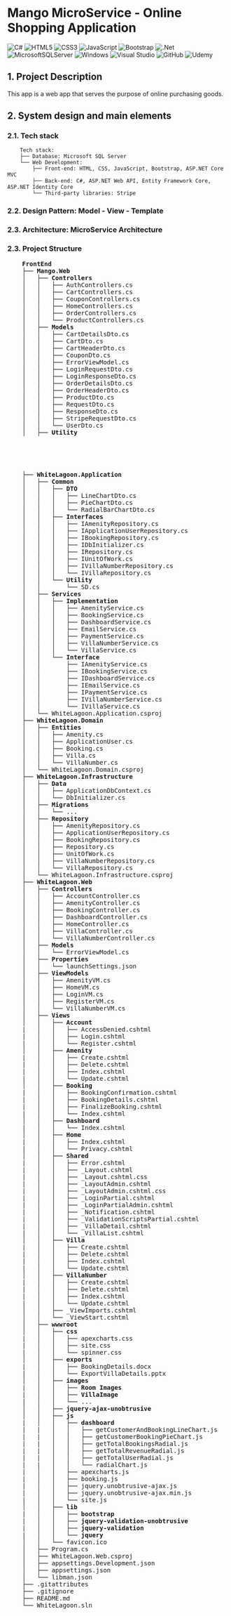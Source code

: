 <h1> Mango MicroService - Online Shopping Application </h1>

![C#](https://img.shields.io/badge/c%23-%23239120.svg?style=for-the-badge&logo=csharp&logoColor=white)
![HTML5](https://img.shields.io/badge/html5-%23E34F26.svg?style=for-the-badge&logo=html5&logoColor=white)
![CSS3](https://img.shields.io/badge/css3-%231572B6.svg?style=for-the-badge&logo=css3&logoColor=white)
![JavaScript](https://img.shields.io/badge/javascript-%23323330.svg?style=for-the-badge&logo=javascript&logoColor=%23F7DF1E)
![Bootstrap](https://img.shields.io/badge/bootstrap-%238511FA.svg?style=for-the-badge&logo=bootstrap&logoColor=white)
![.Net](https://img.shields.io/badge/.NET-5C2D91?style=for-the-badge&logo=.net&logoColor=white)
![MicrosoftSQLServer](https://img.shields.io/badge/Microsoft%20SQL%20Server-CC2927?style=for-the-badge&logo=microsoft%20sql%20server&logoColor=white)
![Windows](https://img.shields.io/badge/Windows-0078D6?style=for-the-badge&logo=windows&logoColor=white)
![Visual Studio](https://img.shields.io/badge/Visual%20Studio-5C2D91.svg?style=for-the-badge&logo=visual-studio&logoColor=white)
![GitHub](https://img.shields.io/badge/github-%23121011.svg?style=for-the-badge&logo=github&logoColor=white)
![Udemy](https://img.shields.io/badge/Udemy-A435F0?style=for-the-badge&logo=Udemy&logoColor=white)

<h2> 1. Project Description </h2>
This app is a web app that serves the purpose of online purchasing goods.

<h2> 2. System design and main elements </h2>
<h3> 2.1. Tech stack</h3>

```
    Tech stack:
    ├── Database: Microsoft SQL Server
    └── Web Development: 
        ├── Front-end: HTML, CSS, JavaScript, Bootstrap, ASP.NET Core MVC 
        ├── Back-end: C#, ASP.NET Web API, Entity Framework Core, ASP.NET Identity Core
        └── Third-party libraries: Stripe
```

<h3> 2.2. Design Pattern: Model - View - Template</h3>
<h3> 2.3. Architecture: MicroService Architecture </h3>
<h3> 2.3. Project Structure </h3>

<pre>
    <b>FrontEnd </b>
    ├── <b>Mango.Web </b>
    │   ├── <b>Controllers </b>     
    │   │   ├── AuthControllers.cs
    │   │   ├── CartControllers.cs
    │   │   ├── CouponControllers.cs
    │   │   ├── HomeControllers.cs
    │   │   ├── OrderControllers.cs
    │   │   └── ProductControllers.cs
    │   ├── <b>Models </b>       
    │   │   ├── CartDetailsDto.cs
    │   │   ├── CartDto.cs
    │   │   ├── CartHeaderDto.cs
    │   │   ├── CouponDto.cs
    │   │   ├── ErrorViewModel.cs
    │   │   ├── LoginRequestDto.cs
    │   │   ├── LoginResponseDto.cs
    │   │   ├── OrderDetailsDto.cs
    │   │   ├── OrderHeaderDto.cs
    │   │   ├── ProductDto.cs
    │   │   ├── RequestDto.cs
    │   │   ├── ResponseDto.cs
    │   │   ├── StripeRequestDto.cs
    │   │   └── UserDto.cs
    │   ├── <b>Utility </b>       


  

  
    ├── <b>WhiteLagoon.Application </b>
    │   ├── <b>Common </b>                            
    │   │   ├── <b>DTO </b>         
    │   │   │   ├── LineChartDto.cs   
    │   │   │   ├── PieChartDto.cs
    │   │   │   └── RadialBarChartDto.cs  
    │   │   ├── <b>Interfaces</b>     
    │   │   │   ├── IAmenityRepository.cs
    │   │   │   ├── IApplicationUserRepository.cs
    │   │   │   ├── IBookingRepository.cs
    │   │   │   ├── IDbInitializer.cs
    │   │   │   ├── IRepository.cs
    │   │   │   ├── IUnitOfWork.cs
    │   │   │   ├── IVillaNumberRepository.cs
    │   │   │   └── IVillaRepository.cs
    │   │   └── <b>Utility</b>     
    │   │       └── SD.cs
    │   ├── <b>Services </b>  
    │   │   ├── <b>Implementation </b> 
    │   │   │   ├── AmenityService.cs
    │   │   │   ├── BookingService.cs
    │   │   │   ├── DashboardService.cs
    │   │   │   ├── EmailService.cs
    │   │   │   ├── PaymentService.cs
    │   │   │   ├── VillaNumberService.cs
    │   │   │   └── VillaService.cs
    │   │   └── <b>Interface </b> 
    │   │       ├── IAmenityService.cs
    │   │       ├── IBookingService.cs
    │   │       ├── IDashboardService.cs
    │   │       ├── IEmailService.cs
    │   │       ├── IPaymentService.cs
    │   │       ├── IVillaNumberService.cs
    │   │       └── IVillaService.cs
    │   └── WhiteLagoon.Application.csproj
    ├── <b>WhiteLagoon.Domain </b>
    │   ├── <b>Entities </b>         
    │   │   ├── Amenity.cs  
    │   │   ├── ApplicationUser.cs
    │   │   ├── Booking.cs
    │   │   ├── Villa.cs
    │   │   └── VillaNumber.cs 
    │   └── WhiteLagoon.Domain.csproj
    ├── <b>WhiteLagoon.Infrastructure </b>
    │   ├── <b>Data </b>
    │   │   ├── ApplicationDbContext.cs
    │   │   └── DbInitializer.cs
    │   ├── <b>Migrations </b>
    │   │   └── ...
    │   ├── <b>Repository </b>
    │   │   ├── AmenityRepository.cs
    │   │   ├── ApplicationUserRepository.cs
    │   │   ├── BookingRepository.cs
    │   │   ├── Repository.cs
    │   │   ├── UnitOfWork.cs
    │   │   ├── VillaNumberRepository.cs
    │   │   └── VillaRepository.cs
    │   └── WhiteLagoon.Infrastructure.csproj    
    ├── <b>WhiteLagoon.Web </b>
    │   ├── <b>Controllers </b>
    │   │   ├── AccountController.cs
    │   │   ├── AmenityController.cs
    │   │   ├── BookingController.cs
    │   │   ├── DashboardController.cs
    │   │   ├── HomeController.cs
    │   │   ├── VillaController.cs
    │   │   └── VillaNumberController.cs
    │   ├── <b>Models </b>
    │   │   └── ErrorViewModel.cs
    │   ├── <b>Properties </b>
    │   │   └── launchSettings.json
    │   ├── <b>ViewModels </b>
    │   │   ├── AmenityVM.cs
    │   │   ├── HomeVM.cs
    │   │   ├── LoginVM.cs
    │   │   ├── RegisterVM.cs
    │   │   └── VillaNumberVM.cs
    │   ├── <b>Views </b>
    │   │   ├── <b>Account </b> 
    |   │   │   ├── AccessDenied.cshtml
    |   │   │   ├── Login.cshtml
    |   │   │   └── Register.cshtml
    │   │   ├── <b>Amenity </b> 
    |   │   │   ├── Create.cshtml
    |   │   │   ├── Delete.cshtml
    |   │   │   ├── Index.cshtml
    |   │   │   └── Update.cshtml
    │   │   ├── <b>Booking </b> 
    |   │   │   ├── BookingConfirmation.cshtml
    |   │   │   ├── BookingDetails.cshtml
    |   │   │   ├── FinalizeBooking.cshtml
    |   │   │   └── Index.cshtml
    │   │   ├── <b>Dashboard </b> 
    |   │   │   └── Index.cshtml
    │   │   ├── <b>Home </b> 
    |   │   │   ├── Index.cshtml
    |   │   │   └── Privacy.cshtml
    │   │   ├── <b>Shared </b> 
    |   │   │   ├── Error.cshtml
    |   │   │   ├── _Layout.cshtml
    |   │   │   ├── _Layout.cshtml.css
    |   │   │   ├── _LayoutAdmin.cshtml
    |   │   │   ├── _LayoutAdmin.cshtml.css
    |   │   │   ├── _LoginPartial.cshtml
    |   │   │   ├── _LoginPartialAdmin.cshtml
    |   │   │   ├── _Notification.cshtml
    |   │   │   ├── _ValidationScriptsPartial.cshtml
    |   │   │   ├── _VillaDetail.cshtml
    |   │   │   └── _VillaList.cshtml
    │   │   ├── <b>Villa </b> 
    |   │   │   ├── Create.cshtml
    |   │   │   ├── Delete.cshtml
    |   │   │   ├── Index.cshtml
    |   │   │   └── Update.cshtml
    │   │   ├── <b>VillaNumber </b> 
    |   │   │   ├── Create.cshtml
    |   │   │   ├── Delete.cshtml
    |   │   │   ├── Index.cshtml
    |   │   │   └── Update.cshtml
    │   │   ├── _ViewImports.cshtml
    │   │   └── _ViewStart.cshtml
    │   ├── <b>wwwroot </b>
    │   │   ├── <b>css </b> 
    |   │   │   ├── apexcharts.css
    |   │   │   ├── site.css
    |   │   │   └── spinner.css
    │   │   ├── <b>exports </b> 
    |   │   │   ├── BookingDetails.docx
    |   │   │   └── ExportVillaDetails.pptx
    │   │   ├── <b>images </b> 
    |   │   │   ├── <b>Room Images </b>
    |   │   │   ├── <b>VillaImage </b>
    |   │   │   └── ...
    │   │   ├── <b>jquery-ajax-unobtrusive </b> 
    │   │   ├── <b>js </b> 
    |   │   │   ├── <b>dashboard </b> 
    |   |   │   │   ├── getCustomerAndBookingLineChart.js
    |   |   │   │   ├── getCustomerBookingPieChart.js
    |   |   │   │   ├── getTotalBookingsRadial.js
    |   |   │   │   ├── getTotalRevenueRadial.js
    |   |   │   │   ├── getTotalUserRadial.js
    |   |   │   │   └── radialChart.js
    |   │   │   ├── apexcharts.js
    |   │   │   ├── booking.js
    |   │   │   ├── jquery.unobtrusive-ajax.js
    |   │   │   ├── jquery.unobtrusive-ajax.min.js
    |   │   │   └── site.js
    │   │   ├── <b>lib </b> 
    |   │   │   ├── <b>bootstrap </b> 
    |   │   │   ├── <b>jquery-validation-unobtrusive </b> 
    |   │   │   ├── <b>jquery-validation </b> 
    |   │   │   └── <b>jquery </b> 
    │   │   └── favicon.ico
    │   ├── Program.cs
    │   ├── WhiteLagoon.Web.csproj
    │   ├── appsettings.Development.json
    │   ├── appsettings.json
    │   └── libman.json
    ├── .gitattributes
    ├── .gitignore
    ├── README.md
    └── WhiteLagoon.sln
</pre>

